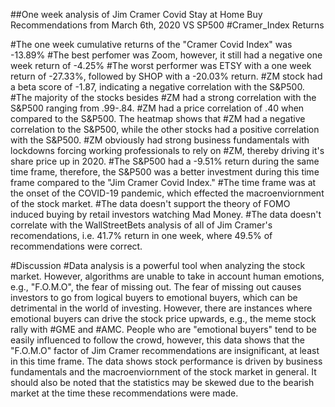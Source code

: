 ##One week analysis of Jim Cramer Covid Stay at Home Buy Recommendations from March 6th, 2020 VS SP500
#Cramer_Index Returns 

#The one week cumulative returns of the "Cramer Covid Index" was -13.89%
#The best perfomer was Zoom, however, it still had a negative one week return of -4.25%
#The worst performer was ETSY with a one week return of -27.33%, followed by SHOP with a -20.03% return. 
#ZM stock had a beta score of -1.87, indicating a negative correlation with the S&P500. 
#The majority of the stocks besides #ZM had a strong correlation with the S&P500 ranging from .99-.84. #ZM had a price correlation of .40 when compared to the S&P500. The heatmap shows that #ZM had a negative correlation to the S&P500, while the other stocks had a positive correlation with the S&P500. #ZM obviously had strong business fundamentals with lockdowns forcing working professionals to rely on #ZM, thereby driving it's share price up in 2020.
#The S&P500 had a -9.51% return during the same time frame, therefore, the S&P500 was a better investment during this time frame compared to the "Jim Cramer Covid Index."
#The time frame was at the onset of the COVID-19 pandemic, which effected the macroenviornment of the stock market.
#The data doesn't support the theory of FOMO induced buying by retail investors watching Mad Money.
#The data doesn't correlate with the WallStreetBets analysis of all of Jim Cramer's recomendations, i.e. 41.7% return in one week, where 49.5% of recommendations were correct. 

#Discussion
#Data analysis is a powerful tool when analyzing the stock market. However, algorithms are unable to take in account human emotions, e.g., "F.O.M.O", the fear of missing out. The fear of missing out causes investors to go from logical buyers to emotional buyers, which can be detrimental in the world of investing. However, there are instances where emotional buyers can drive the stock price upwards, e.g., the meme stock rally with #GME and #AMC. People who are "emotional buyers" tend to be easily influenced to follow the crowd, however, this data shows that the "F.O.M.O" factor of Jim Cramer recommendations are insignificant, at least in this time frame. The data shows stock performance is driven by business fundamentals and the macroenviornment of the stock market in general. It should also be noted that the statistics may be skewed due to the bearish market at the time these recommendations were made. 


